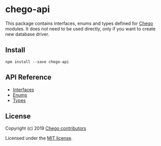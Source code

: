 # chego-api

This package contains interfaces, enums and types defined for [Chego](https://github.com/orgs/chegojs) modules. It does not need to be used directly, only if you want to create new database driver.

## Install
```
npm install --save chego-api
```
## API Reference
* [Interfaces](https://github.com/chegojs/chego-api/blob/master/src/interfaces.ts)
* [Enums](https://github.com/chegojs/chego-api/blob/master/src/enums.ts)
* [Types](https://github.com/chegojs/chego-api/blob/master/src/types.ts)

## License

Copyright (c) 2019 [Chego contributors](https://github.com/orgs/chegojs/people)

Licensed under the [MIT license](LICENSE).